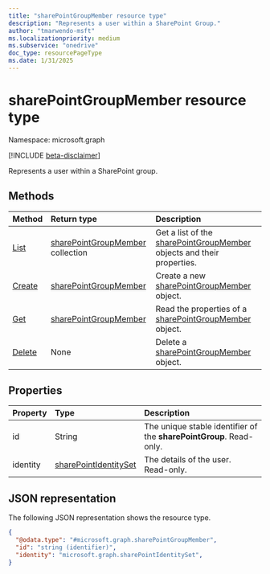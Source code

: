 ```yaml
---
title: "sharePointGroupMember resource type"
description: "Represents a user within a SharePoint Group."
author: "tmarwendo-msft"
ms.localizationpriority: medium
ms.subservice: "onedrive"
doc_type: resourcePageType
ms.date: 1/31/2025
---
```


# sharePointGroupMember resource type

Namespace: microsoft.graph

[!INCLUDE [beta-disclaimer](../../includes/beta-disclaimer.md)]

Represents a user within a SharePoint group.

## Methods
|Method|Return type|Description|
|:---|:---|:---|
|[List](../api/sharepointgroupmember-list-members.md)|[sharePointGroupMember](../resources/sharepointgroupmember.md) collection|Get a list of the [sharePointGroupMember](../resources/sharepointgroupmember.md) objects and their properties.|
|[Create](../api/sharepointgroupmember-create.md)|[sharePointGroupMember](../resources/sharepointgroupmember.md)|Create a new [sharePointGroupMember](../resources/sharepointgroupmember.md) object.|
|[Get](../api/sharepointgroupmember-get.md)|[sharePointGroupMember](../resources/sharepointgroupmember.md)|Read the properties of a [sharePointGroupMember](../resources/sharepointgroupmember.md) object.|
|[Delete](../api/sharepointgroupmember-delete.md)|None|Delete a [sharePointGroupMember](../resources/sharepointgroupmember.md) object.|

## Properties
|Property|Type|Description|
|:---|:---|:---|
|id|String|The unique stable identifier of the **sharePointGroup**. Read-only.|
|identity|[sharePointIdentitySet](../resources/sharepointidentityset.md)|The details of the user. Read-only.|


## JSON representation
The following JSON representation shows the resource type.
<!-- {
  "blockType": "resource",
  "keyProperty": "id",
  "@odata.type": "microsoft.graph.sharePointGroupMember",
  "openType": false
}
-->
``` json
{
  "@odata.type": "#microsoft.graph.sharePointGroupMember",
  "id": "string (identifier)",
  "identity": "microsoft.graph.sharePointIdentitySet",
}
```
